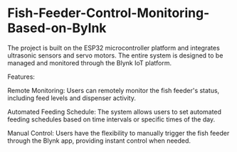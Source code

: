 # Fish-Feeder-Control-Monitoring-Based-on-Bylnk
The project is built on the ESP32 microcontroller platform and integrates ultrasonic sensors and servo motors. The entire system is designed to be managed and monitored through the Blynk IoT platform.

Features:

Remote Monitoring: Users can remotely monitor the fish feeder's status, including feed levels and dispenser activity.

Automated Feeding Schedule: The system allows users to set automated feeding schedules based on time intervals or specific times of the day.

Manual Control: Users have the flexibility to manually trigger the fish feeder through the Blynk app, providing instant control when needed.
